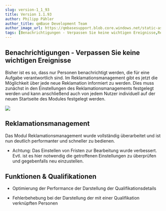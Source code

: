 ```yaml
---
slug: version-1_1_93
title: Version 1.1.93
author: Philipp Pähler
author_title: qmBase Development Team
author_image_url: https://qmbasesupport.blob.core.windows.net/static-assets/img/persons/paehler_round.png
tags: [Benachrichtigungen - Verpassen Sie keine wichtigen Ereignisse,Reklamationsmanagement,Funktionen & Qualifikationen,Changelog]
---
```

## Benachrichtigungen - Verpassen Sie keine wichtigen Ereignisse

Bisher ist es so, dass nur Personen benachrichtigt werden, die für eine Aufgabe verantwortlich sind. Im Reklamationsmanagement gibt es jetzt die Möglichkeit über jede neue Reklamation informiert zu werden. Dies muss zunächst in den Einstellungen des Reklamationsmanagements festgelegt werden und kann anschließend auch von jedem Nutzer individuell auf der neuen Startseite des Modules festgelegt werden.

![](https://caqadmin.blob.core.windows.net/releasenotes/78-images/mceclip0.png)

## Reklamationsmanagement

Das Modul Reklamationsmanagement wurde vollständig überarbeitet und ist nun deutlich performanter und schneller zu bedienen.

*   Achtung: Das Einstellen von Fristen zur Bearbeitung wurde verbessert. Evtl. ist es hier notwendig die getroffenen Einstellungen zu überprüfen und gegebenfalls neu einzustellen.

## Funktionen & Qualifikationen

*   Optimierung der Performance der Darstellung der Qualifikationsdetails

*   Fehlerbehebung bei der Darstellung der mit einer Qualifikation verknüpften Personen

###  